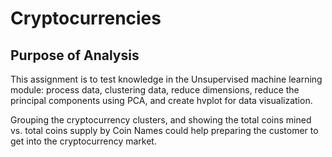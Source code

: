 # Cryptocurrencies
## Purpose of Analysis
This assignment is to test knowledge in the Unsupervised machine learning module: process data, clustering data, reduce dimensions, reduce the principal components using PCA, and create hvplot for data visualization.

Grouping the cryptocurrency clusters, and showing the total coins mined vs. total coins supply by Coin Names could help preparing the customer to get into the cryptocurrency market.